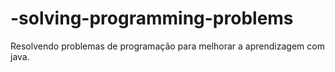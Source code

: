 # -solving-programming-problems
Resolvendo problemas de programação para melhorar a aprendizagem com java.
